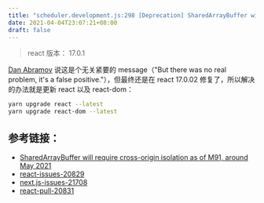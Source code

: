 ```yaml
---
title: "scheduler.development.js:298 [Deprecation] SharedArrayBuffer will require cross-origin isolation as of M91, around May 2021."
date: 2021-04-04T23:07:21+08:00
draft: false
---
```

> react 版本： 17.0.1

[Dan Abramov](https://github.com/gaearon) 说这是个无关紧要的 message（"But there was no real problem, it's a false positive."），但最终还是在 react 17.0.02 修复了，所以解决的办法就是更新 react  以及 react-dom：

```bash
yarn upgrade react --latest
yarn upgrade react-dom --latest
```

## 参考链接：

- [SharedArrayBuffer will require cross-origin isolation as of M91, around May 2021](https://stackoverflow.com/questions/66489286/sharedarraybuffer-will-require-cross-origin-isolation-as-of-m91-around-may-2021)
- [react-issues-20829](https://github.com/facebook/react/issues/20829)
- [next.js-issues-21708](https://github.com/vercel/next.js/issues/21708)
- [react-pull-20831](https://github.com/facebook/react/pull/20831)